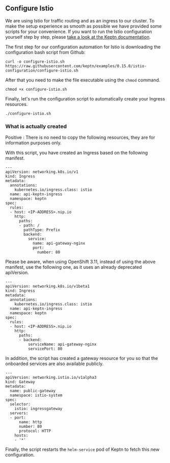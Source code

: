 ## Configure Istio

We are using Istio for traffic routing and as an ingress to our cluster. To make the setup experience as smooth as possible we have provided some scripts for your convenience. If you want to run the Istio configuration yourself step by step, please [take a look at the Keptn documentation](https://keptn.sh/docs/install/access/#option-3-expose-keptn-via-an-ingress). 

The first step for our configuration automation for Istio is downloading the configuration bash script from Github:

<!-- command -->
```
curl -o configure-istio.sh https://raw.githubusercontent.com/keptn/examples/0.15.0/istio-configuration/configure-istio.sh
```

After that you need to make the file executable using the `chmod` command.

<!-- command -->
```
chmod +x configure-istio.sh
```

Finally, let's run the configuration script to automatically create your Ingress resources.

<!-- command -->
```
./configure-istio.sh
```

### What is actually created

Positive
: There is no need to copy the following resources, they are for information purposes only.

With this script, you have created an Ingress based on the following manifest.

```
---
apiVersion: networking.k8s.io/v1
kind: Ingress
metadata:
  annotations:
    kubernetes.io/ingress.class: istio
  name: api-keptn-ingress
  namespace: keptn
spec:
  rules:
  - host: <IP-ADDRESS>.nip.io
    http:
      paths:
      - path: /
        pathType: Prefix
        backend:
          service:
            name: api-gateway-nginx
            port:
              number: 80
```

Please be aware, when using OpenShift 3.11, instead of using the above manifest, use the following one, as it uses an already deprecated apiVersion.

```
---
apiVersion: networking.k8s.io/v1beta1
kind: Ingress
metadata:
  annotations:
    kubernetes.io/ingress.class: istio
  name: api-keptn-ingress
  namespace: keptn
spec:
  rules:
  - host: <IP-ADDRESS>.nip.io
    http:
      paths:
      - backend:
          serviceName: api-gateway-nginx
          servicePort: 80

```

In addition, the script has created a gateway resource for you so that the onboarded services are also available publicly.

```
---
apiVersion: networking.istio.io/v1alpha3
kind: Gateway
metadata:
  name: public-gateway
  namespace: istio-system
spec:
  selector:
    istio: ingressgateway
  servers:
  - port:
      name: http
      number: 80
      protocol: HTTP
    hosts:
    - '*'
```

Finally, the script restarts the `helm-service` pod of Keptn to fetch this new configuration.
